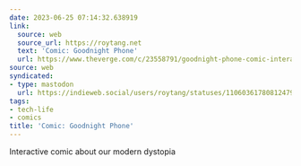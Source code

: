 ```yaml
---
date: 2023-06-25 07:14:32.638919
link:
  source: web
  source_url: https://roytang.net
  text: 'Comic: Goodnight Phone'
  url: https://www.theverge.com/c/23558791/goodnight-phone-comic-interactive-gina-wynbrandt
source: web
syndicated:
- type: mastodon
  url: https://indieweb.social/users/roytang/statuses/110603617808124792
tags:
- tech-life
- comics
title: 'Comic: Goodnight Phone'
---
```


Interactive comic about our modern dystopia